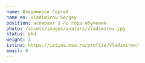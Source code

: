 ```yaml
---
name: Владимиров Сергей
name_en: Vladimirov Sergey
position: аспирант 1-го года обучения
photo: /assets/images/avatars/vladimirov.jpg
status: phd
weight: 3
istina: https://istina.msu.ru/profile/Vladimirov/
email: 0
---
```

